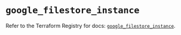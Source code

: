 # `google_filestore_instance`

Refer to the Terraform Registry for docs: [`google_filestore_instance`](https://registry.terraform.io/providers/hashicorp/google-beta/6.14.1/docs/resources/google_filestore_instance).
